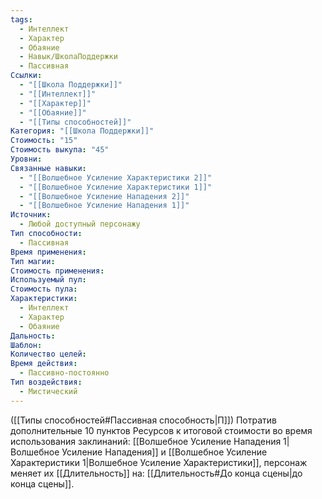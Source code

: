 ```yaml
---
tags:
  - Интеллект
  - Характер
  - Обаяние
  - Навык/ШколаПоддержки
  - Пассивная
Ссылки:
  - "[[Школа Поддержки]]"
  - "[[Интеллект]]"
  - "[[Характер]]"
  - "[[Обаяние]]"
  - "[[Типы способностей]]"
Категория: "[[Школа Поддержки]]"
Стоимость: "15"
Стоимость выкупа: "45"
Уровни: 
Связанные навыки:
  - "[[Волшебное Усиление Характеристики 2]]"
  - "[[Волшебное Усиление Характеристики 1]]"
  - "[[Волшебное Усиление Нападения 2]]"
  - "[[Волшебное Усиление Нападения 1]]"
Источник:
  - Любой доступный персонажу
Тип способности:
  - Пассивная
Время применения: 
Тип магии: 
Стоимость применения: 
Используемый пул: 
Стоимость пула: 
Характеристики:
  - Интеллект
  - Характер
  - Обаяние
Дальность: 
Шаблон: 
Количество целей: 
Время действия:
  - Пассивно-постоянно
Тип воздействия:
  - Мистический
---
```

([[Типы способностей#Пассивная способность|П]]) Потратив дополнительные 10 пунктов Ресурсов к итоговой стоимости во время использования заклинаний: [[Волшебное Усиление Нападения 1|Волшебное Усиление Нападения]] и [[Волшебное Усиление Характеристики 1|Волшебное Усиление Характеристики]], персонаж меняет их [[Длительность]] на: [[Длительность#До конца сцены|до конца сцены]]. 